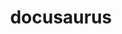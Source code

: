 ---
blog: http://docusaurus.io/blog
codehost: https://github.com/https://github.com/facebook/docusaurus
guide: https://github.com/facebook/Docusaurus/tree/master/website/static/img
images:
- docusaurus-icon.svg
- docusaurus-ar21.svg
- docusaurus-official.svg
logohandle: docusaurus
sort: docusaurus
title: docusaurus
website: https://docusaurus.io/
---
